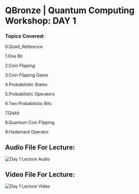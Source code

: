 # QBronze | Quantum Computing Workshop: DAY 1

### Topics Covered:

0.Qiskit_Reference

1.One Bit

2.Coin Flipping

3.Coin Flipping Game

4.Probabilistic States

5.Probabilistic Operators 

6.Two Probabilistic Bits

7.Qiskit

8.Quantum Coin Flipping 

9.Hadamard Operator

## Audio File For Lecture:

![Day 1 Lecture Audio]()

## Video File For Lecture:

![Day 1 Lecture Video]()